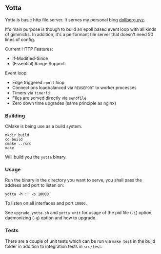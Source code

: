 ## Yotta

Yotta is basic http file server. It serves my personal blog [dollberg.xyz](https://dollberg.xyz).

It's main purpose is though to build an epoll based event loop with all kinds of gimmicks. In addition, it's a performant file server that doesn't need 50 lines of config.

Current HTTP Features:
 - If-Modified-Since
 - (Essential) Range Support

Event loop:
 - Edge triggered `epoll` loop
 - Connections loadbalanced via `REUSEPORT` to worker processes
 - Timers via `timerfd`
 - Files are served directly via `sendfile`
 - Zero down time upgrades (same principle as nginx)

### Building

CMake is being use as a build system.

```
mkdir build
cd build 
cmake ../src
make
```

Will build you the `yotta` binary.

### Usage

Run the binary in the directory you want to serve, you shall pass the address and port to listen on:

    yotta -h :: -p 10000
    
To listen on all interfaces and port `10000`.

See `upgrade_yotta.sh` and `yotta.unit` for usage of the pid file (`-i`) option, daemonizing (`-g`) option and how to upgrade.

### Tests

There are a couple of unit tests which can be run via `make test` in the build folder in addition to integration tests in `src/test`.


